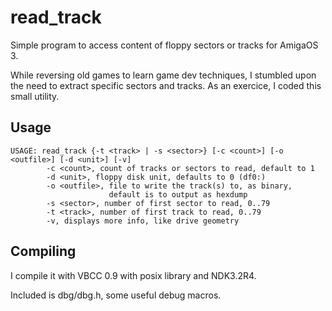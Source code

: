 # read_track

Simple program to access content of floppy sectors or tracks for AmigaOS 3.

While reversing old games to learn game dev techniques,
I stumbled upon the need to extract specific sectors
and tracks.
As an exercice, I coded this small utility.


## Usage
```
USAGE: read_track {-t <track> | -s <sector>} [-c <count>] [-o <outfile>] [-d <unit>] [-v]
        -c <count>, count of tracks or sectors to read, default to 1
        -d <unit>, floppy disk unit, defaults to 0 (df0:)
        -o <outfile>, file to write the track(s) to, as binary,
                      default is to output as hexdump
        -s <sector>, number of first sector to read, 0..79
        -t <track>, number of first track to read, 0..79
        -v, displays more info, like drive geometry
```

## Compiling

I compile it with VBCC 0.9 with posix library and NDK3.2R4.

Included is dbg/dbg.h, some useful debug macros.
